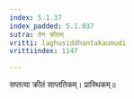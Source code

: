 ```yaml
---
index: 5.1.37
index_padded: 5.1.037
sutra: तेन क्रीतम्
vritti: laghusiddhantakaumudi
vrittiindex: 1147

---
```

सप्तत्या क्रीतं साप्ततिकम्। प्रास्थिकम्॥